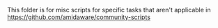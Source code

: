 This folder is for misc scripts for specific tasks that aren't applicable in <https://github.com/amidaware/community-scripts>